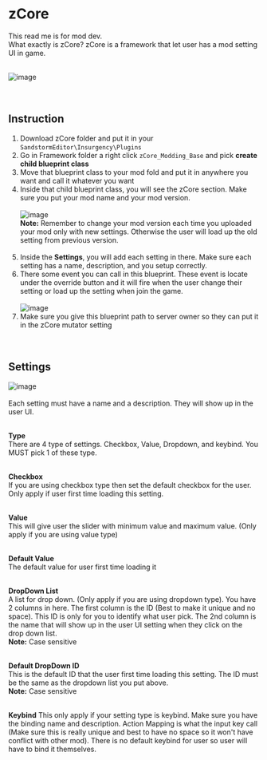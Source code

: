 # zCore
This read me is for mod dev.<br>
What exactly is zCore? zCore is a framework that let user has a mod setting UI in game.<br><br>


![image](https://user-images.githubusercontent.com/1011211/188297606-ef1492fb-b28c-4868-90bb-5e6942c1c8bd.png)<br><br><br>


## Instruction
1) Download zCore folder and put it in your `SandstormEditor\Insurgency\Plugins`
2) Go in Framework folder a right click `zCore_Modding_Base` and pick **create child blueprint class**
3) Move that blueprint class to your mod fold and put it in anywhere you want and call it whatever you want
4) Inside that child blueprint class, you will see the zCore section. Make sure you put your mod name and your mod version.<br><br>
![image](https://user-images.githubusercontent.com/1011211/188297785-18c129a3-2d35-4bb0-a7a1-929e2db64907.png)<br>
**Note:** Remember to change your mod version each time you uploaded your mod only with new settings. Otherwise the user will load up the old setting from previous version.<br><br>
5) Inside the **Settings**, you will add each setting in there. Make sure each setting has a name, description, and you setup correctly.
6) There some event you can call in this blueprint. These event is locate under the override button and it will fire when the user change their setting or load up the setting when join the game.<br><br>
![image](https://user-images.githubusercontent.com/1011211/188297898-f430e59f-ab3a-4a7b-a02d-329ada251caf.png)
7) Make sure you give this blueprint path to server owner so they can put it in the zCore mutator setting<br><br><br>


## Settings
![image](https://user-images.githubusercontent.com/1011211/188298097-1420cf1d-24b3-4af2-b3d0-429d6d42cbab.png)<br><br>
Each setting must have a name and a description. They will show up in the user UI.<br><br>

**Type**<br>
There are 4 type of settings. Checkbox, Value, Dropdown, and keybind. You MUST pick 1 of these type.<br><br>

**Checkbox**<br>
If you are using checkbox type then set the default checkbox for the user. Only apply if user first time loading this setting.<br><br>

**Value**<br>
This will give user the slider with minimum value and maximum value. (Only apply if you are using value type)<br><br>

**Default Value**<br>
The default value for user first time loading it<br><br>

**DropDown List**<br>
A list for drop down. (Only apply if you are using dropdown type). You have 2 columns in here. The first column is the ID (Best to make it unique and no space). This ID is only for you to identify what user pick. The 2nd column is the name that will show up in the user UI setting when they click on the drop down list.<br>
**Note:** Case sensitive<br><br>

**Default DropDown ID**<br>
This is the default ID that the user first time loading this setting. The ID must be the same as the dropdown list you put above.<br>
**Note:** Case sensitive<br><br>

**Keybind**
This only apply if your setting type is keybind. Make sure you have the binding name and description. Action Mapping is what the input key call (Make sure this is really unique and best to have no space so it won't have conflict with other mod). There is no default keybind for user so user will have to bind it themselves.
